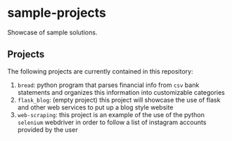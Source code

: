# sample-projects

Showcase of sample solutions.

## Projects

The following projects are currently contained in this repository:

1. `bread`: python program that parses financial info from `csv` bank statements and organizes this information into customizable categories
2. `flask_blog`: (empty project) this project will showcase the use of flask and other web services to put up a blog style website
3. `web-scraping`: this project is an example of the use of the python `selenium` webdriver in order to follow a list of instagram accounts provided by the user
